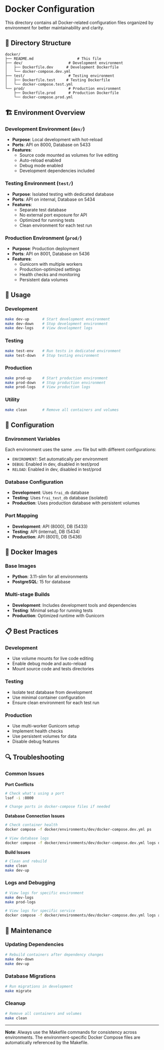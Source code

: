 # Docker Configuration

This directory contains all Docker-related configuration files organized by environment for better maintainability and clarity.

## 📁 Directory Structure

```
docker/
├── README.md                    # This file
├── dev/                     # Development environment
│   ├── Dockerfile.dev      # Development Dockerfile
│   └── docker-compose.dev.yml
├── test/                    # Testing environment
│   ├── Dockerfile.test     # Testing Dockerfile
│   └── docker-compose.test.yml
└── prod/                    # Production environment
    ├── Dockerfile.prod      # Production Dockerfile
    └── docker-compose.prod.yml
```

## 🏗️ Environment Overview

### Development Environment (`dev/`)
- **Purpose**: Local development with hot-reload
- **Ports**: API on 8000, Database on 5433
- **Features**: 
  - Source code mounted as volumes for live editing
  - Auto-reload enabled
  - Debug mode enabled
  - Development dependencies included

### Testing Environment (`test/`)
- **Purpose**: Isolated testing with dedicated database
- **Ports**: API on internal, Database on 5434
- **Features**:
  - Separate test database
  - No external port exposure for API
  - Optimized for running tests
  - Clean environment for each test run

### Production Environment (`prod/`)
- **Purpose**: Production deployment
- **Ports**: API on 8001, Database on 5436
- **Features**:
  - Gunicorn with multiple workers
  - Production-optimized settings
  - Health checks and monitoring
  - Persistent data volumes

## 🚀 Usage

### Development
```bash
make dev-up      # Start development environment
make dev-down    # Stop development environment
make dev-logs    # View development logs
```

### Testing
```bash
make test-env    # Run tests in dedicated environment
make test-down   # Stop testing environment
```

### Production
```bash
make prod-up     # Start production environment
make prod-down   # Stop production environment
make prod-logs   # View production logs
```

### Utility
```bash
make clean       # Remove all containers and volumes
```

## 🔧 Configuration

### Environment Variables
Each environment uses the same `.env` file but with different configurations:
- `ENVIRONMENT`: Set automatically per environment
- `DEBUG`: Enabled in dev, disabled in test/prod
- `RELOAD`: Enabled in dev, disabled in test/prod

### Database Configuration
- **Development**: Uses `frai_db` database
- **Testing**: Uses `frai_test_db` database (isolated)
- **Production**: Uses production database with persistent volumes

### Port Mapping
- **Development**: API (8000), DB (5433)
- **Testing**: API (internal), DB (5434)
- **Production**: API (8001), DB (5436)

## 🐳 Docker Images

### Base Images
- **Python**: 3.11-slim for all environments
- **PostgreSQL**: 15 for database

### Multi-stage Builds
- **Development**: Includes development tools and dependencies
- **Testing**: Minimal setup for running tests
- **Production**: Optimized runtime with Gunicorn

## 📋 Best Practices

### Development
- Use volume mounts for live code editing
- Enable debug mode and auto-reload
- Mount source code and tests directories

### Testing
- Isolate test database from development
- Use minimal container configuration
- Ensure clean environment for each test run

### Production
- Use multi-worker Gunicorn setup
- Implement health checks
- Use persistent volumes for data
- Disable debug features

## 🔍 Troubleshooting

### Common Issues

**Port Conflicts**
```bash
# Check what's using a port
lsof -i :8000

# Change ports in docker-compose files if needed
```

**Database Connection Issues**
```bash
# Check container health
docker compose -f docker/environments/dev/docker-compose.dev.yml ps

# View database logs
docker compose -f docker/environments/dev/docker-compose.dev.yml logs db-dev
```

**Build Issues**
```bash
# Clean and rebuild
make clean
make dev-up
```

### Logs and Debugging
```bash
# View logs for specific environment
make dev-logs
make prod-logs

# View logs for specific service
docker compose -f docker/environments/dev/docker-compose.dev.yml logs api-dev
```

## 🔄 Maintenance

### Updating Dependencies
```bash
# Rebuild containers after dependency changes
make dev-down
make dev-up
```

### Database Migrations
```bash
# Run migrations in development
make migrate
```

### Cleanup
```bash
# Remove all containers and volumes
make clean
```

---

**Note**: Always use the Makefile commands for consistency across environments. The environment-specific Docker Compose files are automatically referenced by the Makefile.
